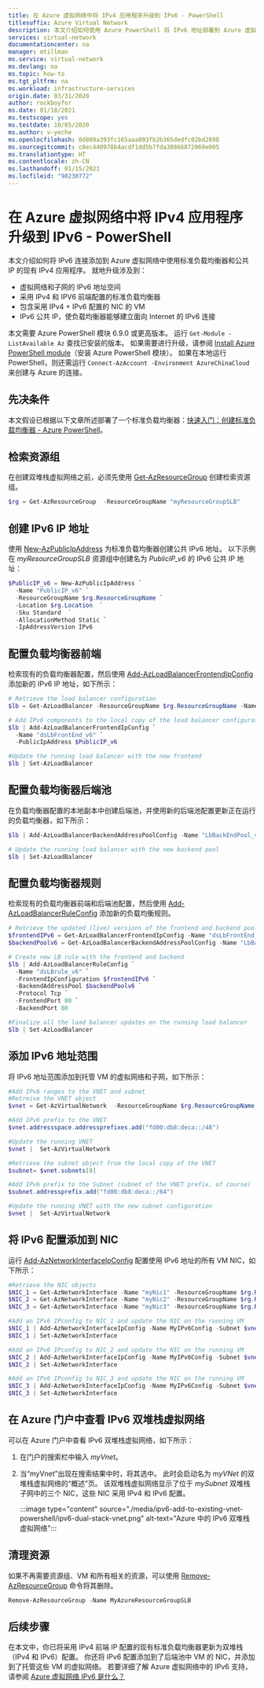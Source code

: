```yaml
---
title: 在 Azure 虚拟网络中将 IPv4 应用程序升级到 IPv6 - PowerShell
titlesuffix: Azure Virtual Network
description: 本文介绍如何使用 Azure PowerShell 将 IPv6 地址部署到 Azure 虚拟网络中的现有应用程序。
services: virtual-network
documentationcenter: na
manager: mtillman
ms.service: virtual-network
ms.devlang: na
ms.topic: how-to
ms.tgt_pltfrm: na
ms.workload: infrastructure-services
origin.date: 03/31/2020
author: rockboyfor
ms.date: 01/18/2021
ms.testscope: yes
ms.testdate: 10/05/2020
ms.author: v-yeche
ms.openlocfilehash: 0d809a393fc165aaa093fb2b365dedfc02bd2898
ms.sourcegitcommit: c8ec440978b4acdf1dd5b7fda30866872069e005
ms.translationtype: HT
ms.contentlocale: zh-CN
ms.lasthandoff: 01/15/2021
ms.locfileid: "98230772"
---
```

# <a name="upgrade-an-ipv4-application-to-ipv6-in-azure-virtual-network---powershell"></a>在 Azure 虚拟网络中将 IPv4 应用程序升级到 IPv6 - PowerShell

本文介绍如何将 IPv6 连接添加到 Azure 虚拟网络中使用标准负载均衡器和公共 IP 的现有 IPv4 应用程序。 就地升级涉及到：
- 虚拟网络和子网的 IPv6 地址空间
- 采用 IPv4 和 IPV6 前端配置的标准负载均衡器
- 包含采用 IPv4 + IPv6 配置的 NIC 的 VM
- IPv6 公共 IP，使负载均衡器能够建立面向 Internet 的 IPv6 连接

<!--Not Available on Azure CLI-->

本文需要 Azure PowerShell 模块 6.9.0 或更高版本。 运行 `Get-Module -ListAvailable Az` 查找已安装的版本。 如果需要进行升级，请参阅 [Install Azure PowerShell module](https://docs.microsoft.com/powershell/azure/install-Az-ps)（安装 Azure PowerShell 模块）。 如果在本地运行 PowerShell，则还需运行 `Connect-AzAccount -Environment AzureChinaCloud` 来创建与 Azure 的连接。

<!--Not Available on If you choose to install and use PowerShell locally, -->

## <a name="prerequisites"></a>先决条件

本文假设已根据以下文章所述部署了一个标准负载均衡器：[快速入门：创建标准负载均衡器 - Azure PowerShell](../load-balancer/quickstart-load-balancer-standard-public-powershell.md)。

## <a name="retrieve-the-resource-group"></a>检索资源组

在创建双堆栈虚拟网络之前，必须先使用 [Get-AzResourceGroup](https://docs.microsoft.com/powershell/module/az.resources/get-azresourcegroup) 创建检索资源组。

```powershell
$rg = Get-AzResourceGroup  -ResourceGroupName "myResourceGroupSLB"
```

## <a name="create-an-ipv6-ip-addresses"></a>创建 IPv6 IP 地址

使用 [New-AzPublicIpAddress](https://docs.microsoft.com/powershell/module/az.network/new-azpublicipaddress) 为标准负载均衡器创建公共 IPv6 地址。 以下示例在 *myResourceGroupSLB* 资源组中创建名为 *PublicIP_v6* 的 IPv6 公共 IP 地址：

```powershell  
$PublicIP_v6 = New-AzPublicIpAddress `
  -Name "PublicIP_v6" `
  -ResourceGroupName $rg.ResourceGroupName `
  -Location $rg.Location  `
  -Sku Standard  `
  -AllocationMethod Static `
  -IpAddressVersion IPv6
```

## <a name="configure-load-balancer-frontend"></a>配置负载均衡器前端

检索现有的负载均衡器配置，然后使用 [Add-AzLoadBalancerFrontendIpConfig](https://docs.microsoft.com/powershell/module/az.network/Add-AzLoadBalancerFrontendIpConfig) 添加新的 IPv6 IP 地址，如下所示：

```powershell
# Retrieve the load balancer configuration
$lb = Get-AzLoadBalancer -ResourceGroupName $rg.ResourceGroupName -Name "MyLoadBalancer"

# Add IPv6 components to the local copy of the load balancer configuration
$lb | Add-AzLoadBalancerFrontendIpConfig `
  -Name "dsLbFrontEnd_v6" `
  -PublicIpAddress $PublicIP_v6

#Update the running load balancer with the new frontend
$lb | Set-AzLoadBalancer
```

## <a name="configure-load-balancer-backend-pool"></a>配置负载均衡器后端池

在负载均衡器配置的本地副本中创建后端池，并使用新的后端池配置更新正在运行的负载均衡器，如下所示：

```powershell
$lb | Add-AzLoadBalancerBackendAddressPoolConfig -Name "LbBackEndPool_v6"

# Update the running load balancer with the new backend pool
$lb | Set-AzLoadBalancer
```

## <a name="configure-load-balancer-rules"></a>配置负载均衡器规则
检索现有的负载均衡器前端和后端池配置，然后使用 [Add-AzLoadBalancerRuleConfig](https://docs.microsoft.com/powershell/module/az.network/Add-AzLoadBalancerRuleConfig) 添加新的负载均衡规则。

```powershell
# Retrieve the updated (live) versions of the frontend and backend pool
$frontendIPv6 = Get-AzLoadBalancerFrontendIpConfig -Name "dsLbFrontEnd_v6" -LoadBalancer $lb
$backendPoolv6 = Get-AzLoadBalancerBackendAddressPoolConfig -Name "LbBackEndPool_v6" -LoadBalancer $lb

# Create new LB rule with the frontend and backend
$lb | Add-AzLoadBalancerRuleConfig `
  -Name "dsLBrule_v6" `
  -FrontendIpConfiguration $frontendIPv6 `
  -BackendAddressPool $backendPoolv6 `
  -Protocol Tcp `
  -FrontendPort 80 `
  -BackendPort 80

#Finalize all the load balancer updates on the running load balancer
$lb | Set-AzLoadBalancer
```
## <a name="add-ipv6-address-ranges"></a>添加 IPv6 地址范围

将 IPv6 地址范围添加到托管 VM 的虚拟网络和子网，如下所示：

```powershell
#Add IPv6 ranges to the VNET and subnet
#Retreive the VNET object
$vnet = Get-AzVirtualNetwork  -ResourceGroupName $rg.ResourceGroupName -Name "myVnet" 

#Add IPv6 prefix to the VNET
$vnet.addressspace.addressprefixes.add("fd00:db8:deca::/48")

#Update the running VNET
$vnet |  Set-AzVirtualNetwork

#Retrieve the subnet object from the local copy of the VNET
$subnet= $vnet.subnets[0]

#Add IPv6 prefix to the Subnet (subnet of the VNET prefix, of course)
$subnet.addressprefix.add("fd00:db8:deca::/64")

#Update the running VNET with the new subnet configuration
$vnet |  Set-AzVirtualNetwork
```

## <a name="add-ipv6-configuration-to-nic"></a>将 IPv6 配置添加到 NIC

运行 [Add-AzNetworkInterfaceIpConfig](https://docs.microsoft.com/powershell/module/az.network/Add-AzNetworkInterfaceIpConfig) 配置使用 IPv6 地址的所有 VM NIC，如下所示：

```powershell
#Retrieve the NIC objects
$NIC_1 = Get-AzNetworkInterface -Name "myNic1" -ResourceGroupName $rg.ResourceGroupName
$NIC_2 = Get-AzNetworkInterface -Name "myNic2" -ResourceGroupName $rg.ResourceGroupName
$NIC_3 = Get-AzNetworkInterface -Name "myNic3" -ResourceGroupName $rg.ResourceGroupName

#Add an IPv6 IPconfig to NIC_1 and update the NIC on the running VM
$NIC_1 | Add-AzNetworkInterfaceIpConfig -Name MyIPv6Config -Subnet $vnet.Subnets[0]  -PrivateIpAddressVersion IPv6 -LoadBalancerBackendAddressPool $backendPoolv6 
$NIC_1 | Set-AzNetworkInterface

#Add an IPv6 IPconfig to NIC_2 and update the NIC on the running VM
$NIC_2 | Add-AzNetworkInterfaceIpConfig -Name MyIPv6Config -Subnet $vnet.Subnets[0]  -PrivateIpAddressVersion IPv6 -LoadBalancerBackendAddressPool $backendPoolv6 
$NIC_2 | Set-AzNetworkInterface

#Add an IPv6 IPconfig to NIC_3 and update the NIC on the running VM
$NIC_3 | Add-AzNetworkInterfaceIpConfig -Name MyIPv6Config -Subnet $vnet.Subnets[0]  -PrivateIpAddressVersion IPv6 -LoadBalancerBackendAddressPool $backendPoolv6 
$NIC_3 | Set-AzNetworkInterface
```

## <a name="view-ipv6-dual-stack-virtual-network-in-azure-portal"></a>在 Azure 门户中查看 IPv6 双堆栈虚拟网络

可以在 Azure 门户中查看 IPv6 双堆栈虚拟网络，如下所示：
1. 在门户的搜索栏中输入 *myVnet*。
2. 当“myVnet”出现在搜索结果中时，将其选中。 此时会启动名为 *myVNet* 的双堆栈虚拟网络的“概述”页。 该双堆栈虚拟网络显示了位于 *mySubnet* 双堆栈子网中的三个 NIC，这些 NIC 采用 IPv4 和 IPv6 配置。

    :::image type="content" source="./media/ipv6-add-to-existing-vnet-powershell/ipv6-dual-stack-vnet.png" alt-text="Azure 中的 IPv6 双堆栈虚拟网络":::

## <a name="clean-up-resources"></a>清理资源

如果不再需要资源组、VM 和所有相关的资源，可以使用 [Remove-AzResourceGroup](https://docs.microsoft.com/powershell/module/az.resources/remove-azresourcegroup) 命令将其删除。

```powershell
Remove-AzResourceGroup -Name MyAzureResourceGroupSLB
```

## <a name="next-steps"></a>后续步骤

在本文中，你已将采用 IPv4 前端 IP 配置的现有标准负载均衡器更新为双堆栈（IPv4 和 IPv6）配置。 你还将 IPv6 配置添加到了后端池中 VM 的 NIC，并添加到了托管这些 VM 的虚拟网络。 若要详细了解 Azure 虚拟网络中的 IPv6 支持，请参阅 [Azure 虚拟网络 IPv6 是什么？](ipv6-overview.md)

<!-- Update_Description: update meta properties, wording update, update link -->